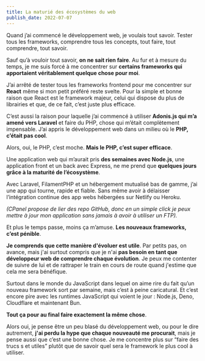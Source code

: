 ```yaml
---
title: La maturié des écosystèmes du web
publish_date: 2022-07-07
---
```


Quand j’ai commencé le développement web, je voulais tout savoir. Tester tous les frameworks, comprendre tous les concepts, tout faire, tout comprendre, tout savoir. 

Sauf qu’à vouloir tout savoir, **on ne sait rien faire**. Au fur et à mesure du temps, je me suis forcé à me concentrer sur **certains frameworks qui apportaient véritablement quelque chose pour moi**. 

J’ai arrêté de tester tous les frameworks frontend pour me concentrer sur **React** même si mon petit préféré reste svelte. Pour la simple et bonne raison que React est le framework majeur, celui qui dispose du plus de librairies et que, de ce fait, c’est juste plus efficace.

C’est aussi la raison pour laquelle j’ai commencé à utiliser **Adonis.js qui m’a amené vers Laravel** et faire du PHP, chose qui m’était complètement impensable. J’ai appris le développement web dans un milieu où le **PHP, c’était pas cool**. 

Alors, oui, le PHP, c’est moche. **Mais le PHP, c’est super efficace**. 

Une application web qui m’aurait pris **des semaines avec Node.js**, une application front et un back avec Express, ne me prend que **quelques jours grâce à la maturité de l’écosystème**. 

Avec Laravel, FilamentPHP et un hébergement mutualisé bas de gamme, j’ai une app qui tourne, rapide et fiable. Sans même avoir à délaisser l’intégration continue des app webs hébergées sur Netlify ou Heroku.

*(CPanel propose de lier des repo GitHub, donc en un simple click je peux mettre à jour mon application sans jamais à avoir à utiliser un FTP).*

Et plus le temps passe, moins ça m’amuse. **Les nouveaux frameworks, c’est pénible**. 

**Je comprends que cette manière d'évoluer est utile**. Par petits pas, on avance, mais j'ai surtout compris que je n'ai **pas besoin en tant que développeur web de comprendre chaque évolution**. Je peux me contenter de suivre de lui et de rattraper le train en cours de route quand j'estime que cela me sera bénéfique.

Surtout dans le monde du JavaScript dans lequel on aime rire du fait qu’un nouveau framework sort par semaine, mais c’est à peine caricatural. Et c’est encore pire avec les runtimes JavaScript qui voient le jour : Node.js, Deno, Cloudflare et maintenant Bun. 

**Tout ça pour au final faire exactement la même chose**.

Alors oui, je pense être un peu blasé du développement web, ou pour le dire autrement, **j'ai perdu la hype que chaque nouveauté me procurait**, mais je pense aussi que c’est une bonne chose. Je me concentre plus sur “faire des trucs s et utiles” plutôt que de savoir quel sera le framework le plus cool à utiliser.